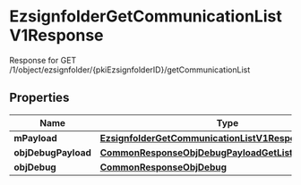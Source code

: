 

# EzsignfolderGetCommunicationListV1Response

Response for GET /1/object/ezsignfolder/{pkiEzsignfolderID}/getCommunicationList

## Properties

| Name | Type | Description | Notes |
|------------ | ------------- | ------------- | -------------|
|**mPayload** | [**EzsignfolderGetCommunicationListV1ResponseMPayload**](EzsignfolderGetCommunicationListV1ResponseMPayload.md) |  |  |
|**objDebugPayload** | [**CommonResponseObjDebugPayloadGetList**](CommonResponseObjDebugPayloadGetList.md) |  |  [optional] |
|**objDebug** | [**CommonResponseObjDebug**](CommonResponseObjDebug.md) |  |  [optional] |



